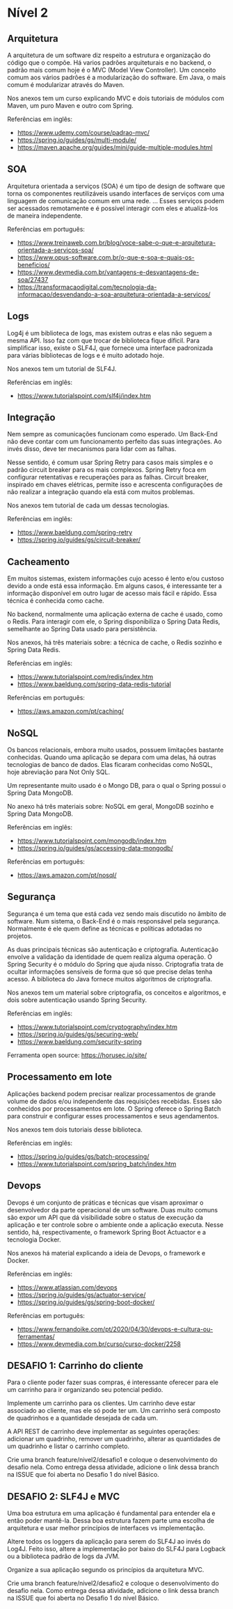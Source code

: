 # Nível 2

## Arquitetura

A arquitetura de um software diz respeito a estrutura e organização do código que o compõe.  Há varios padrões arquiteturais e no backend, o padrão mais comum hoje é o MVC (Model View Controller). Um conceito comum aos vários padrões é a modularização do software. Em Java, o mais comum é modularizar através do Maven.

Nos anexos tem um curso explicando MVC e dois tutoriais de módulos com Maven, um puro Maven e outro com Spring.

Referências em inglês:
- https://www.udemy.com/course/padrao-mvc/
- https://spring.io/guides/gs/multi-module/
- https://maven.apache.org/guides/mini/guide-multiple-modules.html

## SOA

Arquitetura orientada a serviços (SOA) é um tipo de design de software que torna os componentes reutilizáveis usando interfaces de serviços com uma linguagem de comunicação comum em uma rede. ... Esses serviços podem ser acessados remotamente e é possível interagir com eles e atualizá-los de maneira independente.

Referências em português:
- https://www.treinaweb.com.br/blog/voce-sabe-o-que-e-arquitetura-orientada-a-servicos-soa/
- https://www.opus-software.com.br/o-que-e-soa-e-quais-os-beneficios/
- https://www.devmedia.com.br/vantagens-e-desvantagens-de-soa/27437
- https://transformacaodigital.com/tecnologia-da-informacao/desvendando-a-soa-arquitetura-orientada-a-servicos/

## Logs

Log4j é um biblioteca de logs, mas existem outras e elas não seguem a mesma API. Isso faz com que trocar de biblioteca fique díficil. Para simplificar isso, existe o SLF4J, que fornece uma interface padronizada para várias bibliotecas de logs e é muito adotado hoje.

Nos anexos tem um tutorial de SLF4J.

Referências em inglês:
- https://www.tutorialspoint.com/slf4j/index.htm

## Integração

Nem sempre as comunicações funcionam como esperado. Um Back-End não deve contar com um funcionamento perfeito das suas integrações. Ao invés disso, deve ter mecanismos para lidar com as falhas. 

Nesse sentido, é comum usar Spring Retry para casos mais simples e o padrão circuit breaker para os mais complexos. Spring Retry foca em configurar retentativas e recuperações para as falhas. Circuit breaker, inspirado em chaves elétricas, permite isso e acrescenta configurações de não realizar a integração quando ela está com muitos problemas.

Nos anexos tem tutorial de cada um dessas tecnologias.

Referências em inglês:
- https://www.baeldung.com/spring-retry
- https://spring.io/guides/gs/circuit-breaker/

## Cacheamento

Em muitos sistemas, existem informações cujo acesso é lento e/ou custoso devido a onde está essa informação. Em alguns casos, é interessante ter a informação disponível em outro lugar de acesso mais fácil e rápido. Essa técnica é conhecida como cache.

No backend, normalmente uma aplicação externa de cache é usado, como o Redis. Para interagir com ele, o Spring disponibiliza o Spring Data Redis, semelhante ao Spring Data usado para persistência.

Nos anexos, há três materiais sobre: a técnica de cache, o Redis sozinho e Spring Data Redis.

Referências em inglês:
- https://www.tutorialspoint.com/redis/index.htm
- https://www.baeldung.com/spring-data-redis-tutorial

Referências em português:
- https://aws.amazon.com/pt/caching/

## NoSQL

Os bancos relacionais, embora muito usados, possuem limitações bastante conhecidas. Quando uma aplicação se depara com uma delas, há outras tecnologias de banco de dados. Elas ficaram conhecidas como NoSQL, hoje abreviação para Not Only SQL.

Um representante muito usado é o Mongo DB, para o qual o Spring possui o Spring Data MongoDB.

No anexo há três materiais sobre: NoSQL em geral, MongoDB sozinho e Spring Data MongoDB.

Referências em inglês:
- https://www.tutorialspoint.com/mongodb/index.htm
- https://spring.io/guides/gs/accessing-data-mongodb/

Referências em português:
- https://aws.amazon.com/pt/nosql/

## Segurança

Segurança é um tema que está cada vez sendo mais discutido no âmbito de software. Num sistema, o Back-End é o mais responsável pela segurança. Normalmente é ele quem define as técnicas e políticas adotadas no projetos.

As duas principais técnicas são autenticação e criptografia. Autenticação envolve a validação da identidade de quem realiza alguma operação. O Spring Security é o módulo do Spring que ajuda nisso. Criptografia trata de ocultar informações sensíveis de forma que só que precise delas tenha acesso. A biblioteca do Java fornece muitos algoritmos de criptografia.

Nos anexos tem um material sobre criptografia, os conceitos e algoritmos, e dois sobre autenticação usando Spring Security.

Referências em inglês:
- https://www.tutorialspoint.com/cryptography/index.htm
- https://spring.io/guides/gs/securing-web/
- https://www.baeldung.com/security-spring

Ferramenta open source: https://horusec.io/site/

## Processamento em lote

Aplicações backend podem precisar realizar processamentos de grande volume de dados e/ou independente das requisições recebidas. Esses são conhecidos por processamentos em lote. O Spring oferece o Spring Batch para construir e configurar esses processamentos e seus agendamentos.

Nos anexos tem dois tutoriais desse biblioteca.

Referências em inglês:
- https://spring.io/guides/gs/batch-processing/
- https://www.tutorialspoint.com/spring_batch/index.htm

## Devops

Devops é um conjunto de práticas e técnicas que visam aproximar o desenvolvedor da parte operacional de um software. Duas muito comuns são expor um API que dá visibilidade sobre o status de execução da aplicação e ter controle sobre o ambiente onde a aplicação executa. Nesse sentido, há, respectivamente,  o framework Spring Boot Actuactor e a tecnologia Docker.

Nos anexos há material explicando a ideia de Devops, o framework e Docker.

Referências em inglês:
- https://www.atlassian.com/devops
- https://spring.io/guides/gs/actuator-service/
- https://spring.io/guides/gs/spring-boot-docker/

Referências em português:
- https://www.fernandoike.com/pt/2020/04/30/devops-e-cultura-ou-ferramentas/
- https://www.devmedia.com.br/curso/curso-docker/2258

## DESAFIO 1: Carrinho do cliente

Para o cliente poder fazer suas compras, é interessante oferecer para ele um carrinho para ir organizando seu potencial pedido.

Implemente um carrinho para os clientes. Um carrinho deve estar associado ao cliente, mas ele só pode ter um. Um carrinho será composto de quadrinhos e a quantidade desejada de cada um. 

A API REST de carrinho deve implementar as seguintes operações: adicionar um quadrinho, remover um quadrinho, alterar as quantidades de um quadrinho e listar o carrinho completo.

Crie uma branch feature/nivel2/desafio1 e coloque o desenvolvimento do desafio nela. Como entrega dessa atividade, adicione o link dessa branch na ISSUE que foi aberta no Desafio 1 do nível Básico.

## DESAFIO 2: SLF4J e MVC

Uma boa estrutura em uma aplicação é fundamental para entender ela e então poder mantê-la. Dessa boa estrutura fazem parte uma escolha de arquitetura e usar melhor princípios de interfaces vs implementação.

Altere todos os loggers da aplicação para serem do SLF4J ao invés do Log4J. Feito isso, altere a implementação por baixo do SLF4J para Logback ou a biblioteca padrão de logs da JVM.

Organize a sua aplicação segundo os princípios da arquitetura MVC.

Crie uma branch feature/nivel2/desafio2 e coloque o desenvolvimento do desafio nela. Como entrega dessa atividade, adicione o link dessa branch na ISSUE que foi aberta no Desafio 1 do nível Básico.
